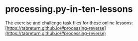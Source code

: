# processing.py-in-ten-lessons

The exercise and challenge task files for these online lessons:  
[https://tabreturn.github.io/#processing-reverse](https://tabreturn.github.io/#processing-reverse)
